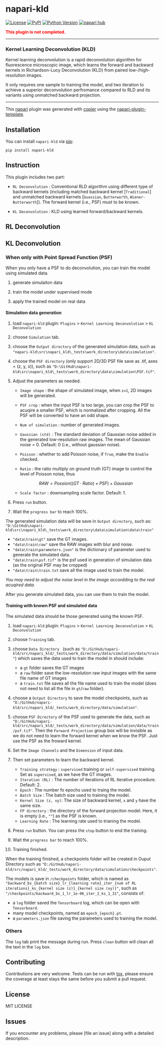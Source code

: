 # napari-kld

[![License](https://img.shields.io/pypi/l/napari-kld.svg?color=green)](https://github.com/qiqi-lu/napari-kld/LICENSE)
[![PyPI](https://img.shields.io/pypi/v/napari-kld.svg?color=green)](https://pypi.org/project/napari-kld)
[![Python Version](https://img.shields.io/pypi/pyversions/napari-kld.svg?color=green)](https://python.org)
[![napari hub](https://img.shields.io/endpoint?url=https://api.napari-hub.org/shields/napari-kld)](https://napari-hub.org/plugins/napari-kld)

<font color=red> **This plugin is not completed.** </font>

----
### Kernel Learning Deconvolution (KLD)

Kernel learning deconvolution  is a rapid deconvolution algorithm for fluorescence microscopic image, which learns the forward and backward kernels in Richardson-Lucy Deconvolution (KLD) from paired low-/high-resolution images.

It only requires one sample to training the model, and two iteration to achieve a superior deconvolution perfromance compared to RLD and its variants using unmatched backward projection.

----------------------------------

This [napari] plugin was generated with [copier] using the [napari-plugin-template].

<!--
Don't miss the full getting started guide to set up your new package:
https://github.com/napari/napari-plugin-template#getting-started

and review the napari docs for plugin developers:
https://napari.org/stable/plugins/index.html
-->

## Installation

You can install `napari-kld` via [pip]:

    pip install napari-kld


## Instruction
This plugin includes two part:

- `RL Deconvolution` : Conventional RLD algorithm using different type of backward kernels (including matched backward kernel [`Traditional`] and unmatched backward kernels [`Guassian`, `Butterworth`, `Wiener-Butterworth`]). The forward kernel (i.e., PSF) must to be known.

- `KL Deconvolution` : KLD using learned forward/backward kernels.

## RL Deconvolution

## KL Deconvolution

### When only with Point Spread Function (PSF)

When you only have a PSF to do deconvolution, you can train the model using simulated data.

1. generate simulaiton data

2. train the model under supervised mode

3. apply the trained model on real data

#### Simulation data generation

1. load `napari-kld` plugin: `Plugins` > `Kernel Learning Deconvolution` > `KL Deconvolution`

2. choose `Simulation` tab.

3. choose the `Output directory` of the generated simulation data, such as `"napari-kld\src\napari_kld\_tests\work_directory\data\simulation"`.

4. choose the `PSF directory` (only support 2D/3D PSF file save as .tif, axes = (z, y, x)), such as `"D:\GitHub\napari-kld\src\napari_kld\_tests\work_directory\data\simulation\PSF.tif"`.

5. Adjust the parameters as needed.
    - `Image shape` : the shape of simulated image, when `z=1`, 2D images will be generated.

    - `PSF crop` : when the input PSF is too large, you can crop the PSF to acuqire a smaller PSF, which is normalized after cropping. All the PSF will be converted to have an odd shape.

    - `Num of simulation` : number of generated images.

    - `Gaussian (std)` : The standard deviation of Gaussian noise added in the generated low-resolution raw images. The mean of Gaussian noise = 0. Default: 0 (i.e., without gaussian noise).

    - `Poisson` : whether to add Poisson noise, if `True`, make the `Enable` checked.

    - `Ratio` : the ratio multiply on ground truth (GT) image to control the level of Poisson noise, thus

    $$ RAW = Possion((GT \cdot Ratio)\times PSF) + Gaussian $$

    - `Scale factor` : downsampling scale factor. Default: 1.

6. Press `run` button.

7. Wait the `progress bar` to reach 100%.

The generated simulation data will be save in `Output directory`, such as: `"D:\GitHub\napari-kld\src\napari_kld\_tests\work_directory\data\simulation\data\train"`

- `"data\train\gt"` save the GT images.
- `"data\train\raw"` save the RAW images with blur and noise.
- `"data\train\parameters.json"` is the dictionary of parameter used to generate the simulated data.
- `"data\train\psf.tif"` is the psf used in generation of simulation data (as the original PSF may be cropped)
- `"data\train\train.txt` save all the image used to train the model.

*You may need to adjust the noise level in the image accordding to the real acuqired data.*

After you generate simulated data, you can use them to train the model.

#### Training with known PSF and simulated data

The simulated data should be those generated using the known PSF.

1. load `napari-kld` plugin: `Plugins` > `Kernel Learning Deconvolution` > `KL Deconvolution`

2. choose `Training` tab.

3. choose `Data Directory ` (such as `"D:/GitHub/napari-kld/src/napari_kld/_tests/work_directory/data/simulation/data/train"`) which saves the data used to train the model in should include:
    - a `gt` folder saves the GT images
    - a `raw` folder save the low-resolution raw input images with the same file name of GT images
    - a `train.txt` file saves all the file name used to train the model (does not need to list all the file in `gt`/`raw` folder).

4. choose a `Output Directory` to save the model checkpoints, such as `"D:/GitHub/napari-kld/src/napari_kld/_tests/work_directory/data/simulation"`.

5. choose `PSF Directory` of the PSF used to generate the data, such as `"D:/GitHub/napari-kld/src/napari_kld/_tests/work_directory/data/simulation/data/train/psf.tif"`. Then the `Forward Projection` group box will be invisible as we do not need to learn the forward kernel when we know the PSF. Just use the PSF as the froward kernel.

6. Set the `Image Channels` and the `Dimension` of input data.

7. Then set parameters to learn the backward kernel.

    - `Training strategy` : `supervised` training or `self-supervised` training. Set as `supervised`, as we have the GT images.
    - `Iteration (RL)` : The number of iterations of RL iterative procedure. Default: 2.
    - `Epoch` : The number fo epochs used to traing the model.
    - `Batch Size` : The batch size used to training the model.
    - `Kernel Size (z, xy)`: The size of backward kernel, `x` and `y` have the same size.
    - `FP directory` : the directory of the forward projeciton model. Here, it is empty (i.e., `""`) as the PSF is known.
    - `Learning Rate` : The learning rate used to trianing the model.

8. Press `run` button. You can press the `stop` button to end the training.

9. Wait the `progress bar` to reach 100%.

10. Training finished.

When the training finished, a checkpoints folder will be created in Ouput Directory such as `"D:/GitHub/napari-kld/src/napari_kld/_tests/work_directory/data/simulation/checkpoints"`.

The models is save in `/checkpoints` folder, which is named as `"backward_bs_{batch size}_lr_{learning rate}_iter_{num of RL iterations}_ks_{kernel size (z)}_{kernel size (xy)}"`, such as `"/checkpoints/backward_bs_1_lr_1e-06_iter_2_ks_1_31"`, consists of:

- a `log` folder saved the `Tensorboard` log, which can be open with `Tensorboard`.
- many model checkpoints, named as `epoch_{epoch}.pt`.
- a `parameters.json` file saving the parameters used to training the model.

### Others
The `log` tab print the message during run.
Press `clean` button will clean all the text in the `log` box.

## Contributing

Contributions are very welcome. Tests can be run with [tox], please ensure
the coverage at least stays the same before you submit a pull request.

## License

MIT LICENSE

## Issues

If you encounter any problems, please [file an issue] along with a detailed description.

[napari]: https://github.com/napari/napari
[copier]: https://copier.readthedocs.io/en/stable/
[@napari]: https://github.com/napari
[MIT]: http://opensource.org/licenses/MIT
[BSD-3]: http://opensource.org/licenses/BSD-3-Clause
[GNU GPL v3.0]: http://www.gnu.org/licenses/gpl-3.0.txt
[GNU LGPL v3.0]: http://www.gnu.org/licenses/lgpl-3.0.txt
[Apache Software License 2.0]: http://www.apache.org/licenses/LICENSE-2.0
[Mozilla Public License 2.0]: https://www.mozilla.org/media/MPL/2.0/index.txt
[napari-plugin-template]: https://github.com/napari/napari-plugin-template

[napari]: https://github.com/napari/napari
[tox]: https://tox.readthedocs.io/en/latest/
[pip]: https://pypi.org/project/pip/
[PyPI]: https://pypi.org/
